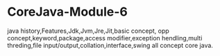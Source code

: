 # CoreJava-Module-6
java history,Features,Jdk,Jvm,Jre,Jit,basic concept, opp concept,keyword,package,access modifier,exception hendling,multi threding,file input/output,collation,interface,swing all concept core java.
